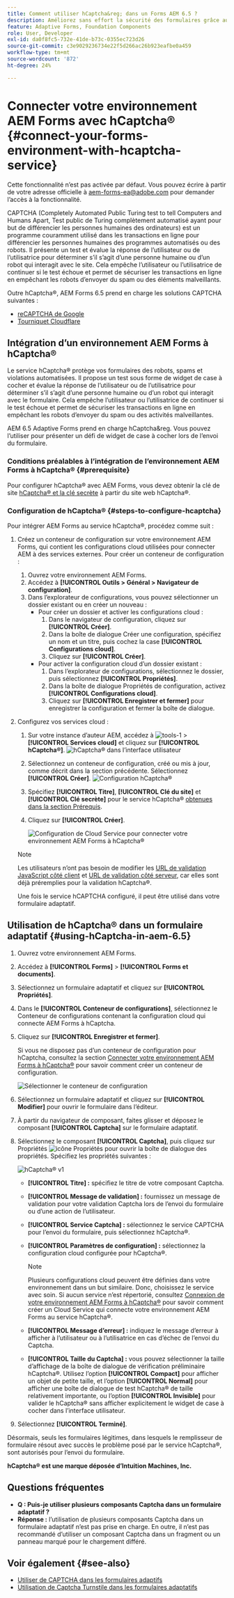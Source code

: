 ```yaml
---
title: Comment utiliser hCaptcha&reg; dans un Forms AEM 6.5 ?
description: Améliorez sans effort la sécurité des formulaires grâce au service hCaptcha®. Guide détaillé inclus.
feature: Adaptive Forms, Foundation Components
role: User, Developer
exl-id: da0f8fc5-732e-41de-b73c-0355ec723d26
source-git-commit: c3e9029236734e22f5d266ac26b923eafbe0a459
workflow-type: tm+mt
source-wordcount: '872'
ht-degree: 24%

---
```


# Connecter votre environnement AEM Forms avec hCaptcha® {#connect-your-forms-environment-with-hcaptcha-service}


<span class="preview">Cette fonctionnalité n’est pas activée par défaut. Vous pouvez écrire à partir de votre adresse officielle à aem-forms-ea@adobe.com pour demander l’accès à la fonctionnalité.</span>

CAPTCHA (Completely Automated Public Turing test to tell Computers and Humans Apart, Test public de Turing complètement automatisé ayant pour but de différencier les personnes humaines des ordinateurs) est un programme couramment utilisé dans les transactions en ligne pour différencier les personnes humaines des programmes automatisés ou des robots. Il présente un test et évalue la réponse de l’utilisateur ou de l’utilisatrice pour déterminer s’il s’agit d’une personne humaine ou d’un robot qui interagit avec le site. Cela empêche l’utilisateur ou l’utilisatrice de continuer si le test échoue et permet de sécuriser les transactions en ligne en empêchant les robots d’envoyer du spam ou des éléments malveillants.

Outre hCaptcha®, AEM Forms 6.5 prend en charge les solutions CAPTCHA suivantes :

* [reCAPTCHA de Google](/help/forms/using/captcha-adaptive-forms.md)
* [Tourniquet Cloudflare](/help/forms/using/integrate-adaptive-forms-turnstile.md)

## Intégration d’un environnement AEM Forms à hCaptcha®

Le service hCaptcha® protège vos formulaires des robots, spams et violations automatisées. Il propose un test sous forme de widget de case à cocher et évalue la réponse de l’utilisateur ou de l’utilisatrice pour déterminer s’il s’agit d’une personne humaine ou d’un robot qui interagit avec le formulaire. Cela empêche l’utilisateur ou l’utilisatrice de continuer si le test échoue et permet de sécuriser les transactions en ligne en empêchant les robots d’envoyer du spam ou des activités malveillantes.

AEM 6.5 Adaptive Forms prend en charge hCaptcha&amp;reg. Vous pouvez l’utiliser pour présenter un défi de widget de case à cocher lors de l’envoi du formulaire.

<!-- ![hCaptcha&reg;](assets/hCaptcha&reg;-challenge.png)-->


### Conditions préalables à l’intégration de l’environnement AEM Forms à hCaptcha® {#prerequisite}

Pour configurer hCaptcha® avec AEM Forms, vous devez obtenir la clé de site [hCaptcha® et la clé secrète](https://docs.hcaptcha.com/switch/#get-your-hcaptcha-sitekey-and-secret-key) à partir du site web hCaptcha®.

### Configuration de hCaptcha® {#steps-to-configure-hcaptcha}

Pour intégrer AEM Forms au service hCaptcha®, procédez comme suit :

1. Créez un conteneur de configuration sur votre environnement AEM Forms, qui contient les configurations cloud utilisées pour connecter AEM à des services externes. Pour créer un conteneur de configuration :
   1. Ouvrez votre environnement AEM Forms.
   1. Accédez à **[!UICONTROL Outils > Général > Navigateur de configuration]**.
   1. Dans l’explorateur de configurations, vous pouvez sélectionner un dossier existant ou en créer un nouveau :
      * Pour créer un dossier et activer les configurations cloud :
         1. Dans le navigateur de configuration, cliquez sur **[!UICONTROL Créer]**.
         1. Dans la boîte de dialogue Créer une configuration, spécifiez un nom et un titre, puis cochez la case **[!UICONTROL Configurations cloud]**.
         1. Cliquez sur **[!UICONTROL Créer]**.
      * Pour activer la configuration cloud d’un dossier existant :
         1. Dans l’explorateur de configurations, sélectionnez le dossier, puis sélectionnez **[!UICONTROL Propriétés]**.
         1. Dans la boîte de dialogue Propriétés de configuration, activez **[!UICONTROL Configurations cloud]**.
         1. Cliquez sur **[!UICONTROL Enregistrer et fermer]** pour enregistrer la configuration et fermer la boîte de dialogue.

1. Configurez vos services cloud :
   1. Sur votre instance d’auteur AEM, accédez à ![tools-1](assets/tools-1.png) > **[!UICONTROL Services cloud]** et cliquez sur **[!UICONTROL hCaptcha®]**.
      ![hCaptcha® dans l’interface utilisateur](assets/hcaptcha-in-ui.png)
   1. Sélectionnez un conteneur de configuration, créé ou mis à jour, comme décrit dans la section précédente. Sélectionnez **[!UICONTROL Créer]**.
      ![Configuration hCaptcha®](assets/config-hcaptcha.png)
   1. Spécifiez **[!UICONTROL Titre]**, <!--**[!UICONTROL Name]**--> **[!UICONTROL Clé du site]** et **[!UICONTROL Clé secrète]** pour le service hCaptcha® [obtenues dans la section Prérequis](#prerequisite).
   1. Cliquez sur **[!UICONTROL Créer]**.

      ![Configuration de Cloud Service pour connecter votre environnement AEM Forms à hCaptcha®](assets/create-hcaptcha-config.png)

   >[!NOTE]
   > Les utilisateurs n’ont pas besoin de modifier les [URL de validation JavaScript côté client](https://docs.hcaptcha.com/#add-the-hcaptcha-widget-to-your-webpage) et [URL de validation côté serveur](https://docs.hcaptcha.com/#verify-the-user-response-server-side), car elles sont déjà préremplies pour la validation hCaptcha®.

   Une fois le service hCAPTCHA configuré, il peut être utilisé dans votre formulaire adaptatif.

## Utilisation de hCaptcha® dans un formulaire adaptatif {#using-hCaptcha-in-aem-6.5}

1. Ouvrez votre environnement AEM Forms.
1. Accédez à **[!UICONTROL Forms]** > **[!UICONTROL Forms et documents]**.
1. Sélectionnez un formulaire adaptatif et cliquez sur **[!UICONTROL Propriétés]**.
1. Dans le **[!UICONTROL Conteneur de configurations]**, sélectionnez le Conteneur de configurations contenant la configuration cloud qui connecte AEM Forms à hCaptcha.
1. Cliquez sur **[!UICONTROL Enregistrer et fermer]**.

   Si vous ne disposez pas d’un conteneur de configuration pour hCaptcha, consultez la section [Connecter votre environnement AEM Forms à hCaptcha®](#configure-hcaptcha-steps-to-configure-hcaptcha) pour savoir comment créer un conteneur de configuration.

   ![Sélectionner le conteneur de configuration](/help/forms/using/assets/captcha-properties.png)

1. Sélectionnez un formulaire adaptatif et cliquez sur **[!UICONTROL Modifier]** pour ouvrir le formulaire dans l’éditeur.
1. À partir du navigateur de composant, faites glisser et déposez le composant **[!UICONTROL Captcha]** sur le formulaire adaptatif.
1. Sélectionnez le composant **[!UICONTROL Captcha]**, puis cliquez sur Propriétés ![icône Propriétés](assets/configure-icon.svg) pour ouvrir la boîte de dialogue des propriétés. Spécifiez les propriétés suivantes :

   ![hCaptcha® v1](assets/config-hcaptcha-v1-img.png)

   * **[!UICONTROL Titre] :** spécifiez le titre de votre composant Captcha.
   * **[!UICONTROL Message de validation] :** fournissez un message de validation pour votre validation Captcha lors de l’envoi du formulaire ou d’une action de l’utilisateur.
   * **[!UICONTROL Service Captcha] :** sélectionnez le service CAPTCHA pour l’envoi du formulaire, puis sélectionnez hCaptcha®.
   * **[!UICONTROL Paramètres de configuration] :** sélectionnez la configuration cloud configurée pour hCaptcha®.
     >[!NOTE]
     >Plusieurs configurations cloud peuvent être définies dans votre environnement dans un but similaire. Donc, choisissez le service avec soin. Si aucun service n’est répertorié, consultez [Connexion de votre environnement AEM Forms à hCaptcha®](#connect-your-forms-environment-with-hcaptcha-service) pour savoir comment créer un Cloud Service qui connecte votre environnement AEM Forms au service hCaptcha®.

   * **[!UICONTROL Message d’erreur] :** indiquez le message d’erreur à afficher à l’utilisateur ou à l’utilisatrice en cas d’échec de l’envoi du Captcha.
   * **[!UICONTROL Taille du Captcha] :** vous pouvez sélectionner la taille d’affichage de la boîte de dialogue de vérification préliminaire hCaptcha®. Utilisez l’option **[!UICONTROL Compact]** pour afficher un objet de petite taille, et l’option **[!UICONTROL Normal]** pour afficher une boîte de dialogue de test hCaptcha® de taille relativement importante, ou l’option **[!UICONTROL Invisible]** pour valider le hCaptcha® sans afficher explicitement le widget de case à cocher dans l’interface utilisateur.

1. Sélectionnez **[!UICONTROL Terminé]**.


Désormais, seuls les formulaires légitimes, dans lesquels le remplisseur de formulaire résout avec succès le problème posé par le service hCaptcha®, sont autorisés pour l’envoi du formulaire.

**hCaptcha® est une marque déposée d’Intuition Machines, Inc.**


## Questions fréquentes

* **Q : Puis-je utiliser plusieurs composants Captcha dans un formulaire adaptatif ?**
* **Réponse :** l’utilisation de plusieurs composants Captcha dans un formulaire adaptatif n’est pas prise en charge. En outre, il n’est pas recommandé d’utiliser un composant Captcha dans un fragment ou un panneau marqué pour le chargement différé.

## Voir également {#see-also}

* [Utiliser de CAPTCHA dans les formulaires adaptifs](/help/forms/using/captcha-adaptive-forms.md)
* [Utilisation de Captcha Turnstile dans les formulaires adaptatifs](/help/forms/using/integrate-adaptive-forms-turnstile.md)
